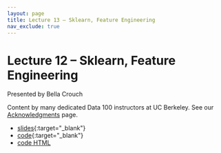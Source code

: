 ```yaml
---
layout: page
title: Lecture 13 – Sklearn, Feature Engineering
nav_exclude: true
---
```


# Lecture 12 – Sklearn, Feature Engineering

Presented by Bella Crouch

Content by many dedicated Data 100 instructors at UC Berkeley. See our [Acknowledgments](../../acks) page.

- [slides](https://docs.google.com/presentation/d/1-8xNEbpkPyvhS3n4IN6cUmxYP7iwUz4EVIVo4GieAxw/edit?usp=sharing){:target="_blank"}
- [code](http://data100-jl4.datahub.berkeley.edu/hub/user-redirect/git-pull?repo=https%3A%2F%2Fgithub.com%2FDS-100%2Fsu23-materials&branch=main&urlpath=lab%2Ftree%2Fsu23-materials%2Flec%2Flec13%2Flec13.ipynb){:target="_blank"}
- [code HTML](../../resources/assets/lectures/lec13/lec13.html)
